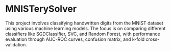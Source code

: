 # MNISTerySolver
This project involves classifying handwritten digits from the MNIST dataset using various machine learning models. The focus is on comparing different classifiers like SGDClassifier, SVC, and Random Forest, with performance evaluation through AUC-ROC curves, confusion matrix, and k-fold cross-validation.
